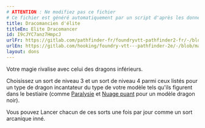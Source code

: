 ```yaml
---
# ATTENTION : Ne modifiez pas ce fichier
# Ce fichier est généré automatiquement par un script d'après les données du module Foundry VTT officiel et de sa traduction
title: Dracomancien d'élite
titleEn: Elite Dracomancer
id: I9cJYC7anz7HmpcJ
urlFr: https://gitlab.com/pathfinder-fr/foundryvtt-pathfinder2-fr/-/blob/master/data/feats/I9cJYC7anz7HmpcJ.htm
urlEn: https://gitlab.com/hooking/foundry-vtt---pathfinder-2e/-/blob/master/packs/data/feats.db/elite-dracomancer.json
layout: dons
---
```

Votre magie rivalise avec celui des dragons inférieurs.

Choisissez un sort de niveau 3 et un sort de niveau 4 parmi ceux listés pour un type de dragon incantateur du type de votre modèle tels qu'ils figurent dans le bestiaire (comme [Paralysie](../sorts/paralysie.html) et [Nuage puant](../sorts/nuage-nauséabond.html) pour un modèle dragon noir).

Vous pouvez Lancer chacun de ces sorts une fois par jour comme un sort arcanique inné.
